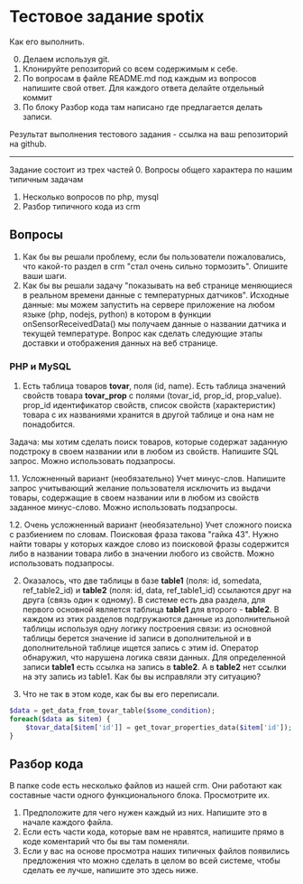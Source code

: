 # Тестовое задание spotix

Как его выполнить.

0. Делаем используя git.
1. Клонируйте репозиторий со всем содержимым к себе.
2. По вопросам в файле README.md под каждым из вопросов напишите свой ответ.
      Для каждого ответа делайте отдельный коммит
3. По блоку Разбор кода там написано где предлагается делать записи.

Результат выполнения тестового задания - ссылка на ваш репозиторий на github.

***

Задание состоит из трех частей
0. Вопросы общего характера по нашим типичным задачам
1. Несколько вопросов по php, mysql
2. Разбор типичного кода из crm

## Вопросы

1. Как бы вы решали проблему, если бы пользователи пожаловались, что какой-то раздел в crm "стал очень сильно тормозить". Опишите ваши шаги.
2. Как бы вы решали задачу "показывать на веб странице меняющиеся в реальном времени данные с температурных датчиков". Исходные данные: мы можем запустить на сервере
приложение на любом языке (php, nodejs, python) в котором в функции onSensorReceivedData() мы получаем данные о названии датчика и текущей температуре. Вопрос как сделать
следующие этапы доставки и отображения данных на веб странице.

### PHP и MySQL

1. Есть таблица товаров **tovar**, поля (id, name). Есть таблица значений свойств товара **tovar_prop** с полями (tovar_id, prop_id, prop_value). prop_id идентификатор свойств, список свойств (характеристик) товара с их названиями хранится в другой таблице и она нам не понадобится.

Задача: мы хотим сделать поиск товаров, которые содержат заданную подстроку в своем названии или в любом из свойств. Напишите SQL запрос. Можно использовать подзапросы.

1.1. Усложненный вариант (необязательно)
Учет минус-слов. Напишите запрос учитывающий желание пользователя исключить из выдачи товары, содержащие в своем названии или в любом из свойств заданное минус-слово. Можно использовать подзапросы.

1.2. Очень усложненный вариант (необязательно)
Учет сложного поиска с разбиением по словам. Поисковая фраза такова "гайка 43". Нужно найти товары у которых каждое слово из поисковой фразы содержится либо в названии товара либо в значении любого из свойств. Можно использовать подзапросы.

2. Оказалось, что две таблицы в базе **table1** (поля: id, somedata, ref_table2_id) и **table2** (поля: id, data, ref_table1_id) ссылаются друг на друга (связь один к одному). В системе есть два раздела, для первого основной является таблица **table1** для второго - **table2**.
В каждом из этих разделов подгружаются данные из дополнительной таблицы используя одну логику построения связи: из основной таблицы берется значение id записи в дополнительной и в дополнительной таблице ищется запись с этим id.
Оператор обнаружил, что нарушена логика связи данных. Для определенной записи **table1** есть ссылка на запись в **table2**. А в **table2** нет ссылки на эту запись из table1.
Как бы вы исправляли эту ситуацию?


3. Что не так в этом коде, как бы вы его переписали.
```php
$data = get_data_from_tovar_table($some_condition);  					// внутри функции SQL запрос к таблице товаров для выборки
foreach($data as $item) {
    $tovar_data[$item['id']] = get_tovar_properties_data($item['id']);	// внутри функции SQL запрос к таблице свойств товаров
}
```

## Разбор кода

В папке code есть несколько файлов из нашей crm. Они работают как составные части одного функционального блока. Просмотрите их. 
1. Предположите для чего нужен каждый из них. Напишите это в начале каждого файла.
2. Если есть части кода, которые вам не нравятся, напишите прямо в коде коментарий что бы вы там поменяли.
3. Если у вас на основе просмотра наших типичных файлов появились предложения что можно сделать в целом во всей системе, чтобы сделать ее лучше, напишите это здесь ниже.


